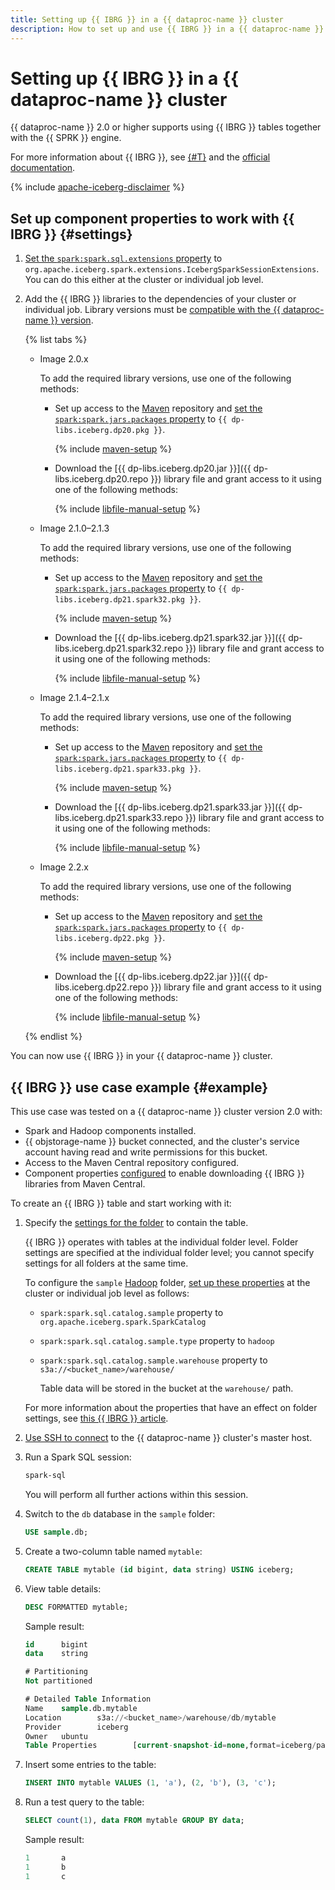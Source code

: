 ```yaml
---
title: Setting up {{ IBRG }} in a {{ dataproc-name }} cluster
description: How to set up and use {{ IBRG }} in a {{ dataproc-name }} cluster.
---
```


# Setting up {{ IBRG }} in a {{ dataproc-name }} cluster

{{ dataproc-name }} 2.0 or higher supports using {{ IBRG }} tables together with the {{ SPRK }} engine.

For more information about {{ IBRG }}, see [{#T}](../concepts/apache-iceberg.md) and the [official documentation](https://iceberg.apache.org/docs/latest/).


{% include [apache-iceberg-disclaimer](../../_includes/data-processing/apache-iceberg-disclaimer.md) %}


## Set up component properties to work with {{ IBRG }} {#settings}

1. [Set the `spark:spark.sql.extensions` property](../concepts/settings-list.md#change-properties) to `org.apache.iceberg.spark.extensions.IcebergSparkSessionExtensions`. You can do this either at the cluster or individual job level.

1. Add the {{ IBRG }} libraries to the dependencies of your cluster or individual job. Library versions must be [compatible with the {{ dataproc-name }} version](../concepts/apache-iceberg.md#compatibility).

    {% list tabs %}

    - Image 2.0.x

        To add the required library versions, use one of the following methods:

        * Set up access to the [Maven](https://maven.apache.org/index.html) repository and [set the `spark:spark.jars.packages` property](../concepts/settings-list.md#change-properties) to `{{ dp-libs.iceberg.dp20.pkg }}`.

            {% include [maven-setup](../../_includes/data-processing/maven-setup.md) %}

        * Download the [{{ dp-libs.iceberg.dp20.jar }}]({{ dp-libs.iceberg.dp20.repo }}) library file and grant access to it using one of the following methods:

            {% include [libfile-manual-setup](../../_includes/data-processing/libfile-manual-setup.md) %}

    - Image 2.1.0–2.1.3

        To add the required library versions, use one of the following methods:

        * Set up access to the [Maven](https://maven.apache.org/index.html) repository and [set the `spark:spark.jars.packages` property](../concepts/settings-list.md#change-properties) to `{{ dp-libs.iceberg.dp21.spark32.pkg }}`.

            {% include [maven-setup](../../_includes/data-processing/maven-setup.md) %}

        * Download the [{{ dp-libs.iceberg.dp21.spark32.jar }}]({{ dp-libs.iceberg.dp21.spark32.repo }}) library file and grant access to it using one of the following methods:

            {% include [libfile-manual-setup](../../_includes/data-processing/libfile-manual-setup.md) %}

    - Image 2.1.4–2.1.x

        To add the required library versions, use one of the following methods:

        * Set up access to the [Maven](https://maven.apache.org/index.html) repository and [set the `spark:spark.jars.packages` property](../concepts/settings-list.md#change-properties) to `{{ dp-libs.iceberg.dp21.spark33.pkg }}`.

            {% include [maven-setup](../../_includes/data-processing/maven-setup.md) %}

        * Download the [{{ dp-libs.iceberg.dp21.spark33.jar }}]({{ dp-libs.iceberg.dp21.spark33.repo }}) library file and grant access to it using one of the following methods:

            {% include [libfile-manual-setup](../../_includes/data-processing/libfile-manual-setup.md) %}

    - Image 2.2.x

        To add the required library versions, use one of the following methods:

        * Set up access to the [Maven](https://maven.apache.org/index.html) repository and [set the `spark:spark.jars.packages` property](../concepts/settings-list.md#change-properties) to `{{ dp-libs.iceberg.dp22.pkg }}`.

            {% include [maven-setup](../../_includes/data-processing/maven-setup.md) %}

        * Download the [{{ dp-libs.iceberg.dp22.jar }}]({{ dp-libs.iceberg.dp22.repo }}) library file and grant access to it using one of the following methods:

            {% include [libfile-manual-setup](../../_includes/data-processing/libfile-manual-setup.md) %}

    {% endlist %}

You can now use {{ IBRG }} in your {{ dataproc-name }} cluster.

## {{ IBRG }} use case example {#example}

This use case was tested on a {{ dataproc-name }} cluster version 2.0 with:

* Spark and Hadoop components installed.
* {{ objstorage-name }} bucket connected, and the cluster's service account having read and write permissions for this bucket.
* Access to the Maven Central repository configured.
* Component properties [configured](#settings) to enable downloading {{ IBRG }} libraries from Maven Central.

To create an {{ IBRG }} table and start working with it:

1. Specify the [settings for the folder](https://iceberg.apache.org/docs/latest/spark-configuration/#catalogs) to contain the table.

    {{ IBRG }} operates with tables at the individual folder level. Folder settings are specified at the individual folder level; you cannot specify settings for all folders at the same time.

    To configure the `sample` [Hadoop](https://iceberg.apache.org/docs/latest/spark-configuration/#catalog-configuration) folder, [set up these properties](../concepts/settings-list.md#change-properties) at the cluster or individual job level as follows:

    * `spark:spark.sql.catalog.sample` property to `org.apache.iceberg.spark.SparkCatalog`
    * `spark:spark.sql.catalog.sample.type` property to `hadoop`
    * `spark:spark.sql.catalog.sample.warehouse` property to `s3a://<bucket_name>/warehouse/`

        Table data will be stored in the bucket at the `warehouse/` path.

    For more information about the properties that have an effect on folder settings, see [this {{ IBRG }} article](https://iceberg.apache.org/docs/latest/spark-configuration/#catalog-configuration).

1. [Use SSH to connect](connect-ssh.md) to the {{ dataproc-name }} cluster's master host.

1. Run a Spark SQL session:

    ```bash
    spark-sql
    ```

    You will perform all further actions within this session.

1. Switch to the `db` database in the `sample` folder:

    ```sql
    USE sample.db;
    ```

1. Create a two-column table named `mytable`:

    ```sql
    CREATE TABLE mytable (id bigint, data string) USING iceberg;
    ```

1. View table details:

    ```sql
    DESC FORMATTED mytable;
    ```

    Sample result:

    ```sql
    id      bigint
    data    string

    # Partitioning
    Not partitioned

    # Detailed Table Information
    Name    sample.db.mytable
    Location        s3a://<bucket_name>/warehouse/db/mytable
    Provider        iceberg
    Owner   ubuntu
    Table Properties        [current-snapshot-id=none,format=iceberg/parquet]
    ```

1. Insert some entries to the table:

    ```sql
    INSERT INTO mytable VALUES (1, 'a'), (2, 'b'), (3, 'c');
    ```

1. Run a test query to the table:

    ```sql
    SELECT count(1), data FROM mytable GROUP BY data;
    ```

    Sample result:

    ```sql
    1       a
    1       b
    1       c
    ```

